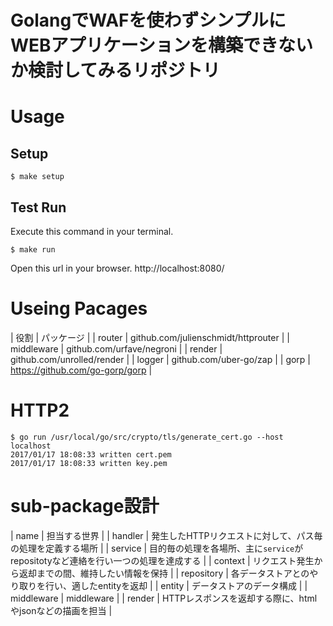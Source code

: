 GolangでWAFを使わずシンプルにWEBアプリケーションを構築できないか検討してみるリポジトリ
===========================

# Usage

## Setup

```
$ make setup
```

## Test Run

Execute this command in your terminal.

```
$ make run
```

Open this url in your browser.
http://localhost:8080/



# Useing Pacages

| 役割       | パッケージ                            |
| router     | github.com/julienschmidt/httprouter  |
| middleware | github.com/urfave/negroni            |
| render     |  github.com/unrolled/render          |
| logger     | github.com/uber-go/zap               |
| gorp       | https://github.com/go-gorp/gorp      |


# HTTP2

```
$ go run /usr/local/go/src/crypto/tls/generate_cert.go --host localhost
2017/01/17 18:08:33 written cert.pem
2017/01/17 18:08:33 written key.pem
```

# sub-package設計

| name    | 担当する世界                                                                         |
| handler | 発生したHTTPリクエストに対して、パス毎の処理を定義する場所                        |
| service | 目的毎の処理を各場所、主に`service`がrepositotyなど連絡を行い一つの処理を達成する |
| context | リクエスト発生から返却までの間、維持したい情報を保持                              |
| repository | 各データストアとのやり取りを行い、適したentityを返却 |
| entity | データストアのデータ構成 |
| middleware | middleware |
| render | HTTPレスポンスを返却する際に、htmlやjsonなどの描画を担当 |

